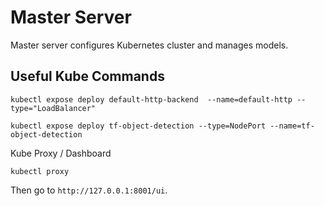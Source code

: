 # Master Server

Master server configures Kubernetes cluster and manages models.

## Useful Kube Commands

```
kubectl expose deploy default-http-backend  --name=default-http --type="LoadBalancer"
```

```
kubectl expose deploy tf-object-detection --type=NodePort --name=tf-object-detection
```

Kube Proxy / Dashboard

```
kubectl proxy
```

Then go to `http://127.0.0.1:8001/ui`.